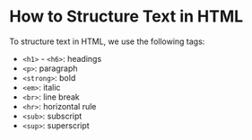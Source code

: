 # How to Structure Text in HTML

To structure text in HTML, we use the following tags:

- `<h1>` - `<h6>`: headings
- `<p>`: paragraph
- `<strong>`: bold
- `<em>`: italic
- `<br>`: line break
- `<hr>`: horizontal rule
- `<sub>`: subscript
- `<sup>`: superscript
